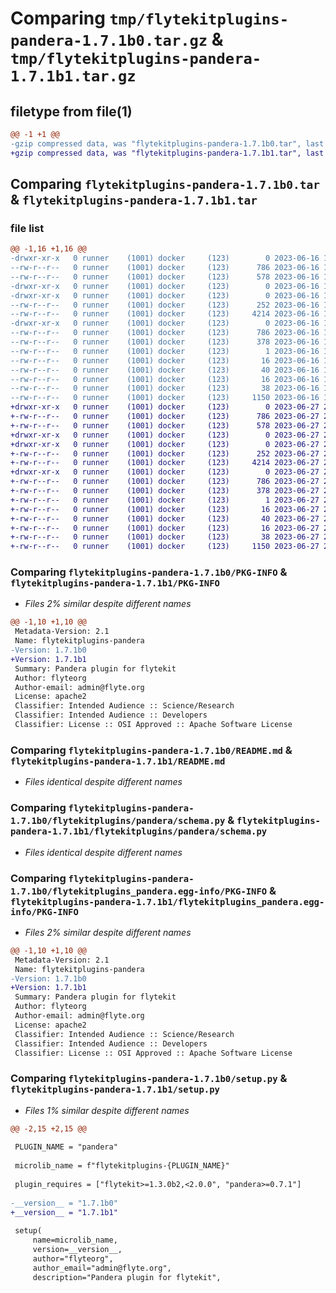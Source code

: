 # Comparing `tmp/flytekitplugins-pandera-1.7.1b0.tar.gz` & `tmp/flytekitplugins-pandera-1.7.1b1.tar.gz`

## filetype from file(1)

```diff
@@ -1 +1 @@
-gzip compressed data, was "flytekitplugins-pandera-1.7.1b0.tar", last modified: Fri Jun 16 18:14:25 2023, max compression
+gzip compressed data, was "flytekitplugins-pandera-1.7.1b1.tar", last modified: Tue Jun 27 22:00:59 2023, max compression
```

## Comparing `flytekitplugins-pandera-1.7.1b0.tar` & `flytekitplugins-pandera-1.7.1b1.tar`

### file list

```diff
@@ -1,16 +1,16 @@
-drwxr-xr-x   0 runner    (1001) docker     (123)        0 2023-06-16 18:14:25.462389 flytekitplugins-pandera-1.7.1b0/
--rw-r--r--   0 runner    (1001) docker     (123)      786 2023-06-16 18:14:25.462389 flytekitplugins-pandera-1.7.1b0/PKG-INFO
--rw-r--r--   0 runner    (1001) docker     (123)      578 2023-06-16 18:13:54.000000 flytekitplugins-pandera-1.7.1b0/README.md
-drwxr-xr-x   0 runner    (1001) docker     (123)        0 2023-06-16 18:14:25.458389 flytekitplugins-pandera-1.7.1b0/flytekitplugins/
-drwxr-xr-x   0 runner    (1001) docker     (123)        0 2023-06-16 18:14:25.458389 flytekitplugins-pandera-1.7.1b0/flytekitplugins/pandera/
--rw-r--r--   0 runner    (1001) docker     (123)      252 2023-06-16 18:13:54.000000 flytekitplugins-pandera-1.7.1b0/flytekitplugins/pandera/__init__.py
--rw-r--r--   0 runner    (1001) docker     (123)     4214 2023-06-16 18:13:54.000000 flytekitplugins-pandera-1.7.1b0/flytekitplugins/pandera/schema.py
-drwxr-xr-x   0 runner    (1001) docker     (123)        0 2023-06-16 18:14:25.462389 flytekitplugins-pandera-1.7.1b0/flytekitplugins_pandera.egg-info/
--rw-r--r--   0 runner    (1001) docker     (123)      786 2023-06-16 18:14:25.000000 flytekitplugins-pandera-1.7.1b0/flytekitplugins_pandera.egg-info/PKG-INFO
--rw-r--r--   0 runner    (1001) docker     (123)      378 2023-06-16 18:14:25.000000 flytekitplugins-pandera-1.7.1b0/flytekitplugins_pandera.egg-info/SOURCES.txt
--rw-r--r--   0 runner    (1001) docker     (123)        1 2023-06-16 18:14:25.000000 flytekitplugins-pandera-1.7.1b0/flytekitplugins_pandera.egg-info/dependency_links.txt
--rw-r--r--   0 runner    (1001) docker     (123)       16 2023-06-16 18:14:25.000000 flytekitplugins-pandera-1.7.1b0/flytekitplugins_pandera.egg-info/namespace_packages.txt
--rw-r--r--   0 runner    (1001) docker     (123)       40 2023-06-16 18:14:25.000000 flytekitplugins-pandera-1.7.1b0/flytekitplugins_pandera.egg-info/requires.txt
--rw-r--r--   0 runner    (1001) docker     (123)       16 2023-06-16 18:14:25.000000 flytekitplugins-pandera-1.7.1b0/flytekitplugins_pandera.egg-info/top_level.txt
--rw-r--r--   0 runner    (1001) docker     (123)       38 2023-06-16 18:14:25.462389 flytekitplugins-pandera-1.7.1b0/setup.cfg
--rw-r--r--   0 runner    (1001) docker     (123)     1150 2023-06-16 18:14:14.000000 flytekitplugins-pandera-1.7.1b0/setup.py
+drwxr-xr-x   0 runner    (1001) docker     (123)        0 2023-06-27 22:00:59.056732 flytekitplugins-pandera-1.7.1b1/
+-rw-r--r--   0 runner    (1001) docker     (123)      786 2023-06-27 22:00:59.056732 flytekitplugins-pandera-1.7.1b1/PKG-INFO
+-rw-r--r--   0 runner    (1001) docker     (123)      578 2023-06-27 22:00:35.000000 flytekitplugins-pandera-1.7.1b1/README.md
+drwxr-xr-x   0 runner    (1001) docker     (123)        0 2023-06-27 22:00:59.052731 flytekitplugins-pandera-1.7.1b1/flytekitplugins/
+drwxr-xr-x   0 runner    (1001) docker     (123)        0 2023-06-27 22:00:59.052731 flytekitplugins-pandera-1.7.1b1/flytekitplugins/pandera/
+-rw-r--r--   0 runner    (1001) docker     (123)      252 2023-06-27 22:00:35.000000 flytekitplugins-pandera-1.7.1b1/flytekitplugins/pandera/__init__.py
+-rw-r--r--   0 runner    (1001) docker     (123)     4214 2023-06-27 22:00:35.000000 flytekitplugins-pandera-1.7.1b1/flytekitplugins/pandera/schema.py
+drwxr-xr-x   0 runner    (1001) docker     (123)        0 2023-06-27 22:00:59.056732 flytekitplugins-pandera-1.7.1b1/flytekitplugins_pandera.egg-info/
+-rw-r--r--   0 runner    (1001) docker     (123)      786 2023-06-27 22:00:59.000000 flytekitplugins-pandera-1.7.1b1/flytekitplugins_pandera.egg-info/PKG-INFO
+-rw-r--r--   0 runner    (1001) docker     (123)      378 2023-06-27 22:00:59.000000 flytekitplugins-pandera-1.7.1b1/flytekitplugins_pandera.egg-info/SOURCES.txt
+-rw-r--r--   0 runner    (1001) docker     (123)        1 2023-06-27 22:00:59.000000 flytekitplugins-pandera-1.7.1b1/flytekitplugins_pandera.egg-info/dependency_links.txt
+-rw-r--r--   0 runner    (1001) docker     (123)       16 2023-06-27 22:00:59.000000 flytekitplugins-pandera-1.7.1b1/flytekitplugins_pandera.egg-info/namespace_packages.txt
+-rw-r--r--   0 runner    (1001) docker     (123)       40 2023-06-27 22:00:59.000000 flytekitplugins-pandera-1.7.1b1/flytekitplugins_pandera.egg-info/requires.txt
+-rw-r--r--   0 runner    (1001) docker     (123)       16 2023-06-27 22:00:59.000000 flytekitplugins-pandera-1.7.1b1/flytekitplugins_pandera.egg-info/top_level.txt
+-rw-r--r--   0 runner    (1001) docker     (123)       38 2023-06-27 22:00:59.056732 flytekitplugins-pandera-1.7.1b1/setup.cfg
+-rw-r--r--   0 runner    (1001) docker     (123)     1150 2023-06-27 22:00:50.000000 flytekitplugins-pandera-1.7.1b1/setup.py
```

### Comparing `flytekitplugins-pandera-1.7.1b0/PKG-INFO` & `flytekitplugins-pandera-1.7.1b1/PKG-INFO`

 * *Files 2% similar despite different names*

```diff
@@ -1,10 +1,10 @@
 Metadata-Version: 2.1
 Name: flytekitplugins-pandera
-Version: 1.7.1b0
+Version: 1.7.1b1
 Summary: Pandera plugin for flytekit
 Author: flyteorg
 Author-email: admin@flyte.org
 License: apache2
 Classifier: Intended Audience :: Science/Research
 Classifier: Intended Audience :: Developers
 Classifier: License :: OSI Approved :: Apache Software License
```

### Comparing `flytekitplugins-pandera-1.7.1b0/README.md` & `flytekitplugins-pandera-1.7.1b1/README.md`

 * *Files identical despite different names*

### Comparing `flytekitplugins-pandera-1.7.1b0/flytekitplugins/pandera/schema.py` & `flytekitplugins-pandera-1.7.1b1/flytekitplugins/pandera/schema.py`

 * *Files identical despite different names*

### Comparing `flytekitplugins-pandera-1.7.1b0/flytekitplugins_pandera.egg-info/PKG-INFO` & `flytekitplugins-pandera-1.7.1b1/flytekitplugins_pandera.egg-info/PKG-INFO`

 * *Files 2% similar despite different names*

```diff
@@ -1,10 +1,10 @@
 Metadata-Version: 2.1
 Name: flytekitplugins-pandera
-Version: 1.7.1b0
+Version: 1.7.1b1
 Summary: Pandera plugin for flytekit
 Author: flyteorg
 Author-email: admin@flyte.org
 License: apache2
 Classifier: Intended Audience :: Science/Research
 Classifier: Intended Audience :: Developers
 Classifier: License :: OSI Approved :: Apache Software License
```

### Comparing `flytekitplugins-pandera-1.7.1b0/setup.py` & `flytekitplugins-pandera-1.7.1b1/setup.py`

 * *Files 1% similar despite different names*

```diff
@@ -2,15 +2,15 @@
 
 PLUGIN_NAME = "pandera"
 
 microlib_name = f"flytekitplugins-{PLUGIN_NAME}"
 
 plugin_requires = ["flytekit>=1.3.0b2,<2.0.0", "pandera>=0.7.1"]
 
-__version__ = "1.7.1b0"
+__version__ = "1.7.1b1"
 
 setup(
     name=microlib_name,
     version=__version__,
     author="flyteorg",
     author_email="admin@flyte.org",
     description="Pandera plugin for flytekit",
```

